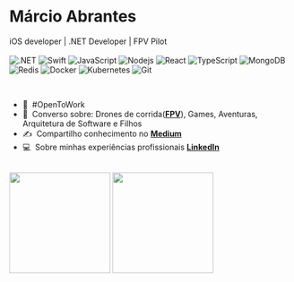 # Márcio Abrantes 

iOS developer | .NET Developer | FPV Pilot
<br>
<br>
    ![.NET](https://img.shields.io/badge/-.net-black?style=flat-square&logo=.net)
    ![Swift](https://img.shields.io/badge/-Swift-black?style=flat-square&logo=swift)
    ![JavaScript](https://img.shields.io/badge/-JavaScript-black?style=flat-square&logo=javascript)
    ![Nodejs](https://img.shields.io/badge/Node.js-black?style=flat-square&logo=node.js&logoColor=green)
    ![React](https://img.shields.io/badge/-React-black?style=flat-square&logo=react)
    ![TypeScript](https://img.shields.io/badge/-TypeScript-black?style=flat-square&logo=typescript)
    ![MongoDB](https://img.shields.io/badge/-MongoDB-black?style=flat-square&logo=mongodb)
    ![Redis](https://img.shields.io/badge/-Redis-black?style=flat-square&logo=Redis)
    ![Docker](https://img.shields.io/badge/-Docker-black?style=flat-square&logo=docker)
    ![Kubernetes](https://img.shields.io/badge/-Kubernetes-black?style=flat-square&logo=kubernetes)
    ![Git](https://img.shields.io/badge/-Git-black?style=flat-square&logo=git)

<br>

- :office: &nbsp;#OpenToWork
- :speech_balloon: &nbsp;Converso sobre: Drones de corrida(**[FPV]**), Games, Aventuras, Arquitetura de Software e Filhos 
- :writing_hand: &nbsp;Compartilho conhecimento no **[Medium]**
- :computer: &nbsp;Sobre minhas experiências profissionais **[LinkedIn]**

<br>
<div>
<div style="display: inline-block;">
  <img height="180em" src="https://github-readme-stats.vercel.app/api/top-langs/?username=abrantesmar&layout=compact&theme=onedark"/>
  <img height="180em" src="https://github-readme-stats.vercel.app/api?username=abrantesmar&show_icons=true&theme=onedark"/>
</div>

<!-- Links -->
[linkedin]: https://www.linkedin.com/in/marcioabrantes10 "Márcio Abrantes"
[medium]: https://medium.com/@mrcioabrantes
[github]: https://github.com/AbrantesMar
[twitch]: https://www.twitch.tv/abrantes_fpv
[fpv]: https://www.youtube.com/@MarcioAbrantesFPV/videos

